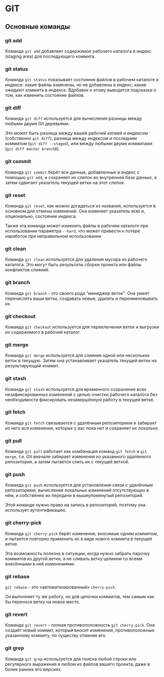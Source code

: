 # GIT

## Основные команды
### git add
Команда `git add` добавляет содержимое рабочего каталога в индекс (staging area) для последующего коммита.

### git status
Команда `git status` показывает состояния файлов в рабочем каталоге и индексе: какие файлы изменены, 
но не добавлены в индекс; какие ожидают коммита в индексе. Вдобавок к этому выводятся подсказки о том, 
как изменить состояние файлов.

### git diff
Команда `git diff` используется для вычисления разницы между любыми двумя Git деревьями. 

Это может быть разница между вашей рабочей копией и индексом (собственно `git diff`), 
разница между индексом и последним коммитом (`git diff --staged`), или между любыми двумя коммитами 
(`git diff master branchB`).

### git commit
Команда `git commit` берёт все данные, добавленные в индекс с помощью `git add`, и сохраняет их слепок во внутренней 
базе данных, а затем сдвигает указатель текущей ветки на этот слепок.

### git reset
Команда `git reset`, как можно догадаться из названия, используется в основном для отмены изменений. 
Она изменяет указатель `HEAD` и, опционально, состояние индекса. 

Также эта команда может изменить файлы в рабочем каталоге при использовании параметра `--hard`, 
что может привести к потере наработок при неправильном использовании

### git clean
Команда `git clean` используется для удаления мусора из рабочего каталога. 
Это могут быть результаты сборки проекта или файлы конфликтов слияний.

### git branch
Команда `git branch` - это своего рода "менеджер веток". 
Она умеет перечислять ваши ветки, создавать новые, удалять и переименовывать их.

### git checkout
Команда `git checkout` используется для переключения веток и выгрузки их содержимого в рабочий каталог.

### git merge
Команда `git merge` используется для слияния одной или нескольких веток в текущую. 
Затем она устанавливает указатель текущей ветки на результирующий коммит.

### git stash
Команда `git stash` используется для временного сохранения всех незафиксированных изменений с целью очистки 
рабочего каталога без необходимости фиксировать незавершённую работу в текущей ветке.

### git fetch
Команда `git fetch` связывается с удалённым репозиторием и забирает из него все изменения, 
которых у вас пока нет и сохраняет их локально.

### git pull
Команда `git pull` работает как комбинация команд `git fetch` и `git merge`, т.е. Git вначале забирает изменения из 
указанного удалённого репозитория, а затем пытается слить их с текущей веткой.

### git push
Команда `git push` используется для установления связи с удалённым репозиторием, вычисления локальных изменений 
отсутствующих в нём, и собственно их передачи в вышеупомянутый репозиторий. 

Этой команде нужно право на запись в репозиторий, поэтому она использует аутентификацию.

### git cherry-pick
Команда `git cherry-pick` берёт изменения, вносимые одним коммитом, и пытается повторно применить их в виде нового 
коммита в текущей ветке. 

Эта возможность полезна в ситуации, когда нужно забрать парочку коммитов из другой ветки, 
а не сливать ветку целиком со всеми внесёнными в неё изменениями.

### git rebase
`git rebase` - это «автоматизированный» `cherry-pick`. 

Он выполняет ту же работу, но для цепочки коммитов, тем самым как бы перенося ветку на новое место.

### git revert
Команда `git revert` - полная противоположность `git cherry-pick`. 
Она создаёт новый коммит, который вносит изменения, противоположные указанному коммиту, по существу отменяя его.

### git grep
Команда `git grep` используется для поиска любой строки или регулярного выражения в любом из файлов вашего проекта, 
даже в более ранних его версиях.
